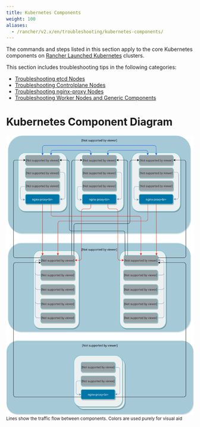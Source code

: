 ```yaml
---
title: Kubernetes Components
weight: 100
aliases:
  - /rancher/v2.x/en/troubleshooting/kubernetes-components/
---
```


The commands and steps listed in this section apply to the core Kubernetes components on [Rancher Launched Kubernetes](launch-kubernetes-with-rancher.md) clusters.

This section includes troubleshooting tips in the following categories:

- [Troubleshooting etcd Nodes](../troubleshooting/kubernetes-components/troubleshooting-etcd-nodes.md)
- [Troubleshooting Controlplane Nodes](../troubleshooting/kubernetes-components/troubleshooting-controlplane-nodes.md)
- [Troubleshooting nginx-proxy Nodes](../troubleshooting/kubernetes-components/troubleshooting-nginx-proxy.md)
- [Troubleshooting Worker Nodes and Generic Components](../troubleshooting/kubernetes-components/troubleshooting-worker-nodes-and-generic-components.md)

# Kubernetes Component Diagram

![Cluster diagram](/img/clusterdiagram.svg)<br/>
<sup>Lines show the traffic flow between components. Colors are used purely for visual aid</sup>